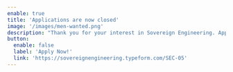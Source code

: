```yaml
---
enable: true
title: 'Applications are now closed'
image: '/images/men-wanted.png'
description: "Thank you for your interest in Sovereign Engineering. Applications for SEC-05 are now closed. SEC-05 is starting September 1st. SEC-06 will commence in spring 2026."
button:
  enable: false
  label: 'Apply Now!'
  link: 'https://sovereignengineering.typeform.com/SEC-05'
---
```

